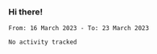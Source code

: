 ### Hi there!

<!--START_SECTION:waka-->

```text
From: 16 March 2023 - To: 23 March 2023

No activity tracked
```

<!--END_SECTION:waka-->
